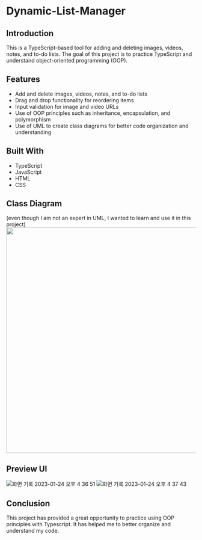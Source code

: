 # Dynamic-List-Manager

## Introduction

This is a TypeScript-based tool for adding and deleting images, videos, notes, and to-do lists. The goal of this project is to practice TypeScript and understand object-oriented programming (OOP).

## Features

- Add and delete images, videos, notes, and to-do lists
- Drag and drop functionality for reordering items
- Input validation for image and video URLs
- Use of OOP principles such as inheritance, encapsulation, and polymorphism
- Use of UML to create class diagrams for better code organization and understanding

## Built With

- TypeScript
- JavaScript
- HTML
- CSS

## Class Diagram

(even though I am not an expert in UML, I wanted to learn and use it in this project)
<img src="https://user-images.githubusercontent.com/69961780/214421975-972c3542-5891-49bd-9deb-502b36c8ac01.png"  width="600" height="600"/>

## Preview UI
![화면 기록 2023-01-24 오후 4 36 51](https://user-images.githubusercontent.com/69961780/214427358-99c982d7-0fd1-415a-82e8-070d8eb2b7e6.gif)
![화면 기록 2023-01-24 오후 4 37 43](https://user-images.githubusercontent.com/69961780/214427454-7c0965eb-2f3b-401b-aa38-a3bec0155684.gif)


## Conclusion

This project has provided a great opportunity to practice using OOP principles with Typescript. It has helped me to better organize and understand my code.
